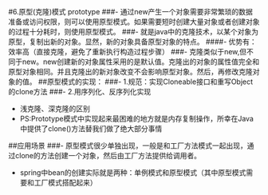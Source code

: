 #6.原型(克隆)模式 prototype
###- 通过new产生一个对象需要非常繁琐的数据准备或访问权限，则可以使用原型模式。如果需要短时创建大量对象或者创建对象的过程十分耗时，则使用原型模式。
###- 就是java中的克隆技术，以某个对象为原型，复制出新的对象。显然，新的对象具备原型对象的特点。
####- 优势有：效率高（直接克隆，避免了重新执行构造过程步骤）
###- 克隆类似于new,但不同于new。new创建新的对象属性采用的是默认值。克隆出的对象的属性值完全和原型对象相同。并且克隆出的新对象改变不会影响原型对象。然后，再修改克隆对象的值。
##原型模式的实现：
###- 1.规范：实现Cloneable接口和重写Object的clone方法
###- 2.用序列化、反序列化实现
- 浅克隆、深克隆的区别
- PS:Prototype模式中实现起来最困难的地方就是内存复制操作，所幸在Java中提供了clone()方法替我们做了绝大部分事情



##应用场景 
###- 原型模式很少单独出现，一般是和工厂方法模式一起出现，通过clone的方法创建一个对象，然后由工厂方法提供给调用者。
- spring中bean的创建实际就是两种：单例模式和原型模式（其中原型模式需要和工厂模式搭配起来）

